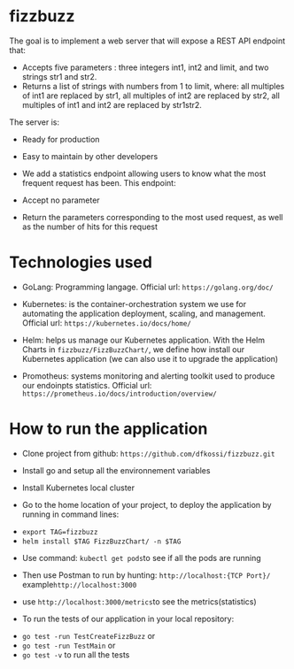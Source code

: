 # fizzbuzz
The goal is to implement a web server that will expose a REST API endpoint that: 
* Accepts five parameters : three integers int1, int2 and limit, and two strings str1 and str2.
* Returns a list of strings with numbers from 1 to limit, where: all multiples of int1 are replaced by str1, all multiples of int2 are replaced by str2, all multiples of int1 and int2 are replaced by str1str2.

The server is:
* Ready for production
* Easy to maintain by other developers

* We add a statistics endpoint allowing users to know what the most frequent request has been. 
This endpoint:
* Accept no parameter
* Return the parameters corresponding to the most used request, as well as the number of hits for this request

# Technologies used
* GoLang: Programming langage. Official url: `https://golang.org/doc/`

* Kubernetes: is the container-orchestration system we use for automating the application deployment, scaling, and management. Official url: `https://kubernetes.io/docs/home/`

* Helm: helps us manage our Kubernetes application. With the Helm Charts in `fizzbuzz/FizzBuzzChart/`, we define how install our Kubernetes application (we can also use it to upgrade the application)

* Promotheus: systems monitoring and alerting toolkit used to produce our endoinpts statistics. Official url: `https://prometheus.io/docs/introduction/overview/`

# How to run the application
* Clone project from github: `https://github.com/dfkossi/fizzbuzz.git`

* Install go and setup all the environnement variables

* Install Kubernetes local cluster 

* Go to the home location of your project, to deploy the application by running in command lines: 
- `export TAG=fizzbuzz`
- `helm install $TAG FizzBuzzChart/ -n $TAG`

* Use command:  `kubectl get pods`to see if all the pods are running 

* Then use Postman to run by hunting: `http://localhost:{TCP Port}/` example`http://localhost:3000` 
* use `http://localhost:3000/metrics`to see the metrics(statistics)
* To run the tests of our application in your local repository: 
- `go test -run TestCreateFizzBuzz` or 
- `go test -run TestMain` or
- `go test -v` to run all the tests